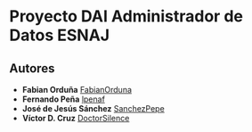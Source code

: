 # Proyecto DAI Administrador de Datos ESNAJ

## Autores
* **Fabian Orduña** [FabianOrduna](https://github.com/FabianOrduna)
* **Fernando Peña** [lpenaf](https://github.com/lpenaf)
* **José de Jesús Sánchez** [SanchezPepe](https://github.com/SanchezPepe)
* **Víctor D. Cruz** [DoctorSilence](https://github.com/DoctorSilence)
